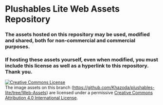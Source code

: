 # Plushables Lite Web Assets Repository

### The assets hosted on this repository may be used, modified and shared, both for non-commercial and commercial purposes.

### If hosting these assets yourself, even when modified, you must include this license as well as a hyperlink to this repository. Thank you.

<a rel="license" href="http://creativecommons.org/licenses/by/4.0/"><img alt="Creative Commons License" style="border-width:0" src="https://i.creativecommons.org/l/by/4.0/88x31.png" /></a><br />The image assets on this branch (https://github.com/Khazoda/plushables-lite/tree/Web-Assets) are licensed under a permissive <a rel="license" href="http://creativecommons.org/licenses/by/4.0/">Creative Commons Attribution 4.0 International License</a>.
